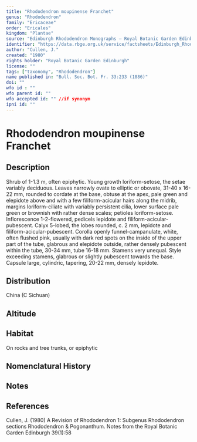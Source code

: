 ```yaml
---
title: "Rhododendron moupinense Franchet"
genus: "Rhododendron"
family: "Ericaceae"
order: "Ericales"
kingdom: "Plantae"
source: "Edinburgh Rhododendron Monographs – Royal Botanic Garden Edinburgh"
identifier: "https://data.rbge.org.uk/service/factsheets/Edinburgh_Rhododendron_Monographs.xhtml"
author: "Cullen, J."
created: "1980"
rights holder: "Royal Botanic Garden Edinburgh"
license: ""
tags: ["taxonomy", "Rhododendron"]
name published in: "Bull. Soc. Bot. Fr. 33:233 (1886)"
doi: ""
wfo id : ""
wfo parent id: ""
wfo accepted id: "" //if synonym                      
ipni id: ""
---
```


                       

# Rhododendron moupinense Franchet

## Description
Shrub of 1-1.3 m, often epiphytic. Young growth loriform-setose, the setae variably deciduous. Leaves narrowly ovate to elliptic or obovate, 31-40 x 16-22 mm, rounded to cordate at the base, obtuse at the apex, pale green and elepidote above and with a few filiform-acicular hairs along the midrib, margins loriform-ciliate with variably persistent cilia, lower surface pale green or brownish with rather dense scales; petioles loriform-setose. Inflorescence 1-2-flowered, pedicels lepidote and filiform-acicular-pubescent. Calyx 5-lobed, the lobes rounded, c. 2 mm, lepidote and filiform-acicular-pubescent. Corolla openly funnel-campanulate, white, often flushed pink, usually with dark red spots on the inside of the upper part of the tube, glabrous and elepidote outside, rather densely pubescent within the tube, 30-34 mm, tube 16-18 mm. Stamens very unequal. Style exceeding stamens, glabrous or slightly pubescent towards the base. Capsule large, cylindric, tapering, 20-22 mm, densely lepidote.

## Distribution
China (C Sichuan)

## Altitude


## Habitat
On rocks and tree trunks, or epiphytic

## Nomenclatural History

                       
## Notes


## References

Cullen, J. (1980) A Revision of Rhododendron 1: Subgenus Rhododendron sections Rhododendron & Pogonanthum. Notes from the Royal Botanic Garden Edinburgh 39(1):58
